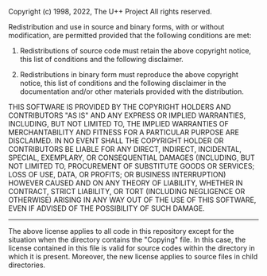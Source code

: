 Copyright (c) 1998, 2022, The U++ Project
All rights reserved.

Redistribution and use in source and binary forms, with or without modification, are permitted
provided that the following conditions are met:

1. Redistributions of source code must retain the above copyright notice, this list of
   conditions and the following disclaimer.

2. Redistributions in binary form must reproduce the above copyright notice, this list of
   conditions and the following disclaimer in the documentation and/or other materials provided
   with the distribution.

THIS SOFTWARE IS PROVIDED BY THE COPYRIGHT HOLDERS AND CONTRIBUTORS "AS IS" AND ANY EXPRESS OR
IMPLIED WARRANTIES, INCLUDING, BUT NOT LIMITED TO, THE IMPLIED WARRANTIES OF MERCHANTABILITY
AND FITNESS FOR A PARTICULAR PURPOSE ARE DISCLAIMED. IN NO EVENT SHALL THE COPYRIGHT HOLDER OR
CONTRIBUTORS BE LIABLE FOR ANY DIRECT, INDIRECT, INCIDENTAL, SPECIAL, EXEMPLARY, OR
CONSEQUENTIAL DAMAGES (INCLUDING, BUT NOT LIMITED TO, PROCUREMENT OF SUBSTITUTE GOODS OR 
SERVICES; LOSS OF USE, DATA, OR PROFITS; OR BUSINESS INTERRUPTION) HOWEVER CAUSED AND ON ANY
THEORY OF LIABILITY, WHETHER IN CONTRACT, STRICT LIABILITY, OR TORT (INCLUDING NEGLIGENCE OR
OTHERWISE) ARISING IN ANY WAY OUT OF THE USE OF THIS SOFTWARE, EVEN IF ADVISED OF THE
POSSIBILITY OF SUCH DAMAGE.

---
The above license applies to all code in this repository except for the situation when the
directory contains the "Copying" file. In this case, the license contained in this file
is valid for source codes within the directory in which it is present. Moreover, the new license
applies to source files in child directories.
